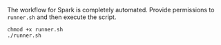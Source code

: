 The workflow for Spark is completely automated. Provide permissions to `runner.sh` and then execute the script.
```
chmod +x runner.sh
./runner.sh
```
